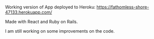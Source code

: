 Working version of App deployed to Heroku:
https://fathomless-shore-47133.herokuapp.com/

Made with React and Ruby on Rails.

I am still working on some improvements on the code. 
